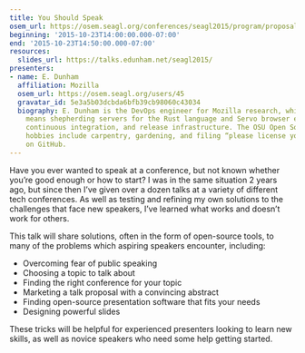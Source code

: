 ```yaml
---
title: You Should Speak
osem_url: https://osem.seagl.org/conferences/seagl2015/program/proposals/20
beginning: '2015-10-23T14:00:00.000-07:00'
end: '2015-10-23T14:50:00.000-07:00'
resources:
  slides_url: https://talks.edunham.net/seagl2015/
presenters:
- name: E. Dunham
  affiliation: Mozilla
  osem_url: https://osem.seagl.org/users/45
  gravatar_id: 5e3a5b03dcbda6bfb39cb98060c43034
  biography: E. Dunham is the DevOps engineer for Mozilla research, which in practice
    means shepherding servers for the Rust language and Servo browser engine web presence,
    continuous integration, and release infrastructure. The OSU Open Source Lab alum's
    hobbies include carpentry, gardening, and filing “please license your code” issues
    on GitHub.
---
```


Have you ever wanted to speak at a conference, but not known whether you’re
good enough or how to start? I was in the same situation 2 years ago, but
since then I’ve given over a dozen talks at a variety of different tech
conferences. As well as testing and refining my own solutions to the
challenges that face new speakers, I’ve learned what works and doesn’t work
for others.

This talk will share solutions, often in the form of open-source tools, to
many of the problems which aspiring speakers encounter, including:

  - Overcoming fear of public speaking
  - Choosing a topic to talk about
  - Finding the right conference for your topic
  - Marketing a talk proposal with a convincing abstract
  - Finding open-source presentation software that fits your needs
  - Designing powerful slides

These tricks will be helpful for experienced presenters looking to learn new
skills, as well as novice speakers who need some help getting started.
